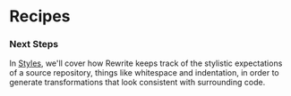# Recipes

### Next Steps

In [Styles](styles.md), we'll cover how Rewrite keeps track of the stylistic expectations of a source repository, things like whitespace and indentation, in order to generate transformations that look consistent with surrounding code.

